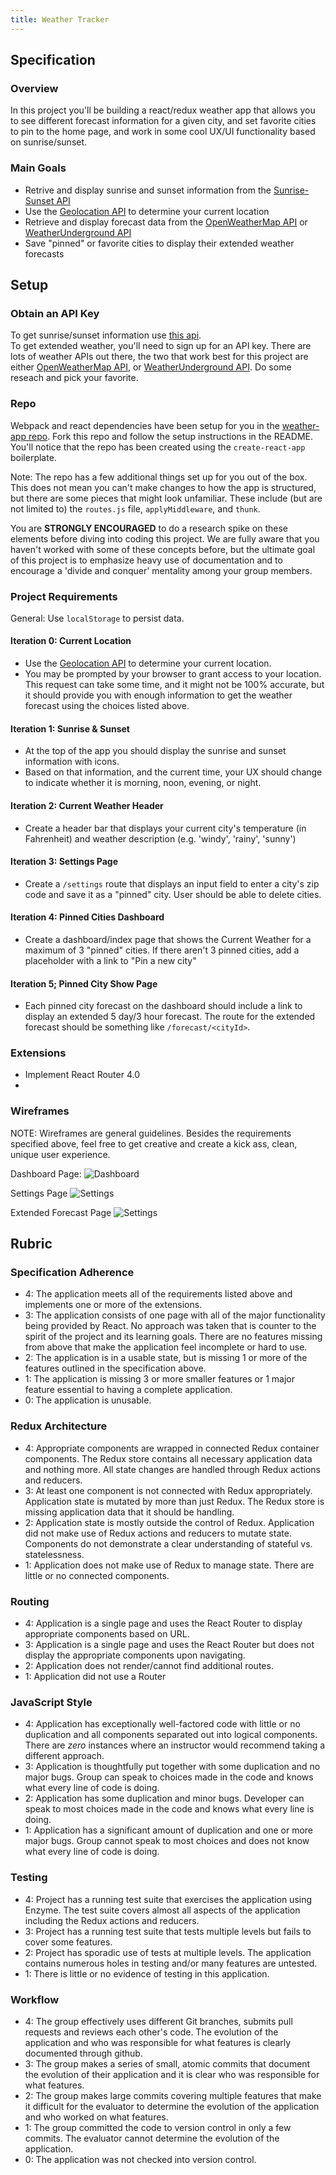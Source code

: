 ```yaml
---
title: Weather Tracker
---
```


## Specification

### Overview

In this project you'll be building a react/redux weather app that allows you to see different forecast information for a given city, and set favorite cities to pin to the home page, and work in some cool UX/UI functionality based on sunrise/sunset.

### Main Goals

  - Retrive and display sunrise and sunset information from the [Sunrise-Sunset API](http://sunrise-sunset.org/api)
  - Use the [Geolocation API](https://developer.mozilla.org/en-US/docs/Web/API/Geolocation/Using_geolocation) to determine your current location
  - Retrieve and display forecast data from the [OpenWeatherMap API](http://openweathermap.org/appid) or [WeatherUnderground API](http://api.wunderground.com/weather/api/)
  - Save "pinned" or favorite cities to display their extended weather forecasts

## Setup

### Obtain an API Key

To get sunrise/sunset information use [this api](http://sunrise-sunset.org/api).  
To get extended weather, you'll need to sign up for an API key. There are lots of weather APIs out there, the two that work best for this project are either [OpenWeatherMap API](http://openweathermap.org/appid), or [WeatherUnderground API](http://api.wunderground.com/weather/api/). Do some reseach and pick your favorite.

### Repo
Webpack and react dependencies have been setup for you in the [weather-app repo](https://github.com/turingschool-examples/weather-forecast). Fork this repo and follow the setup instructions in the README. You'll notice that the repo has been created using the `create-react-app` boilerplate.

Note: The repo has a few additional things set up for you out of the box. This does not mean you can't make changes to how the app is structured, but there are some pieces that might look unfamiliar. These include (but are not limited to) the `routes.js` file, `applyMiddleware`, and `thunk`.  

You are **STRONGLY ENCOURAGED** to do a research spike on these elements before diving into coding this project. We are fully aware that you haven't worked with some of these concepts before, but the ultimate goal of this project is to emphasize heavy use of documentation and to encourage a 'divide and conquer' mentality among your group members.

### Project Requirements

General: Use `localStorage` to persist data.  

#### Iteration 0: Current Location
- Use the [Geolocation API](https://developer.mozilla.org/en-US/docs/Web/API/Geolocation/Using_geolocation) to determine your current location.
- You may be prompted by your browser to grant access to your location. This request can take some time, and it might not be 100% accurate, but it should provide you with enough information to get the weather forecast using the choices listed above.  

#### Iteration 1: Sunrise & Sunset
- At the top of the app you should display the sunrise and sunset information with icons.
- Based on that information, and the current time, your UX should change to indicate whether it is morning, noon, evening, or night.

#### Iteration 2: Current Weather Header
- Create a header bar that displays your current city's temperature (in Fahrenheit) and weather description (e.g. 'windy', 'rainy', 'sunny')

#### Iteration 3: Settings Page
- Create a `/settings` route that displays an input field to enter a city's zip code and save it as a "pinned" city. User should be able to delete cities.

#### Iteration 4: Pinned Cities Dashboard
- Create a dashboard/index page that shows the Current Weather for a maximum of 3 "pinned" cities. If there aren't 3 pinned cities, add a placeholder with a link to "Pin a new city"  

#### Iteration 5; Pinned City Show Page
- Each pinned city forecast on the dashboard should include a link to display an extended 5 day/3 hour forecast. The route for the extended forecast should be something like `/forecast/<cityId>`.

### Extensions

- Implement React Router 4.0
-

### Wireframes

NOTE: Wireframes are general guidelines. Besides the requirements specified above, feel free to get creative and create a kick ass, clean, unique user experience.  

Dashboard Page:
![Dashboard](../assets/images/projects/weather-forecast/dashboard.png)

Settings Page
![Settings](../assets/images/projects/weather-forecast/settings.png)

Extended Forecast Page
![Settings](../assets/images/projects/weather-forecast/extended-forecast.png)

## Rubric

### Specification Adherence

* 4: The application meets all of the requirements listed above and implements one or more of the extensions.
* 3: The application consists of one page with all of the major functionality being provided by React. No approach was taken that is counter to the spirit of the project and its learning goals. There are no features missing from above that make the application feel incomplete or hard to use.
* 2: The application is in a usable state, but is missing 1 or more of the features outlined in the specification above.
* 1: The application is missing 3 or more smaller features or 1 major feature essential to having a complete application.
* 0: The application is unusable.

### Redux Architecture

* 4: Appropriate components are wrapped in connected Redux container components. The Redux store contains all necessary application data and nothing more. All state changes are handled through Redux actions and reducers.
* 3: At least one component is not connected with Redux appropriately. Application state is mutated by more than just Redux. The Redux store is missing application data that it should be handling.
* 2: Application state is mostly outside the control of Redux. Application did not make use of Redux actions and reducers to mutate state. Components do not demonstrate a clear understanding of stateful vs. statelessness.
* 1: Application does not make use of Redux to manage state. There are little or no connected components.

### Routing

- 4: Application is a single page and uses the React Router to display appropriate components based on URL.
- 3: Application is a single page and uses the React Router but does not display the appropriate components upon navigating.
- 2: Application does not render/cannot find additional routes.
- 1: Application did not use a Router

### JavaScript Style

* 4: Application has exceptionally well-factored code with little or no duplication and all components separated out into logical components. There are _zero_ instances where an instructor would recommend taking a different approach.
* 3: Application is thoughtfully put together with some duplication and no major bugs. Group can speak to choices made in the code and knows what every line of code is doing.
* 2: Application has some duplication and minor bugs. Developer can speak to most choices made in the code and knows what every line is doing.
* 1: Application has a significant amount of duplication and one or more major bugs. Group cannot speak to most choices and does not know what every line of code is doing.

### Testing

* 4: Project has a running test suite that exercises the application using Enzyme. The test suite covers almost all aspects of the application including the Redux actions and reducers.
* 3: Project has a running test suite that tests multiple levels but fails to cover some features.
* 2: Project has sporadic use of tests at multiple levels. The application contains numerous holes in testing and/or many features are untested.
* 1: There is little or no evidence of testing in this application.

### Workflow

* 4: The group effectively uses different Git branches, submits pull requests and reviews each other's code. The evolution of the application and who was responsible for what features is clearly documented through github.
* 3: The group makes a series of small, atomic commits that document the evolution of their application and it is clear who was responsible for what features.
* 2: The group makes large commits covering multiple features that make it difficult for the evaluator to determine the evolution of the application and who worked on what features.
* 1: The group committed the code to version control in only a few commits. The evaluator cannot determine the evolution of the application.
* 0: The application was not checked into version control.
